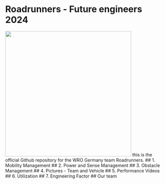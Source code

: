 Roadrunners - Future engineers 2024 
====

<img src="https://github.com/blauerkakao877/Roadrunners-FE24/assets/131390374/50f191a3-0340-4c7b-ba7b-8b8aab709dd7" width="400" height="400">
this is the official Github repository for the WRO Germany team Roadrunners.
## 1. Mobility Management
## 2. Power and Sense Management
## 3. Obstacle Management
## 4. Pictures - Team and Vehicle
## 5. Performance Videos
## 6. Utilization
## 7. Engineering Factor
## Our team 
